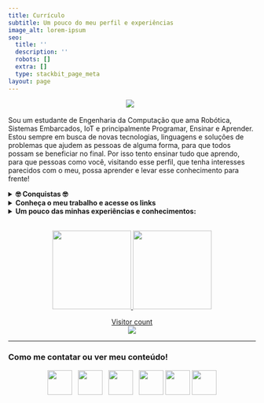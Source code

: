 ```yaml
---
title: Currículo
subtitle: Um pouco do meu perfil e experiências
image_alt: lorem-ipsum
seo:
  title: ''
  description: ''
  robots: []
  extra: []
  type: stackbit_page_meta
layout: page
---
```


<p align='center'>
<img src="https://github.com/mateustoin/mateustoin/blob/master/img/header.png?raw=true">&nbsp;&nbsp;
</p>

Sou um estudante de Engenharia da Computação que ama Robótica, Sistemas Embarcados, IoT e principalmente Programar, Ensinar e Aprender. Estou sempre em busca de novas tecnologias, linguagens e soluções de problemas que ajudem as pessoas de alguma forma, para que todos possam se beneficiar no final. Por isso tento ensinar tudo que aprendo, para que pessoas como você, visitando esse perfil, que tenha interesses parecidos com o meu, possa aprender e levar esse conhecimento para frente!

<details>
 <summary><strong>🤓 Conquistas 🤓</strong></summary>
   - (2017) Prêmio Criatividade no Hackathon do GDG, durante o evento DevFest Maceió, avaliado e entregue por Engenheiros de Software do Google <br/>
   - (2020) 2º lugar no Hackathon da OAB-PB <br/>
   - (2020) Publicação do artigo: <a href="http://www.jzus.zju.edu.cn/article.php?doi=10.1631/FITEE.2000149">Motor speed estimation and failure detection of small UAV using density of maxima</a> <br/>
   - (2020) Top 9 no Zenvia Experience Hackathon: New Horizons, Time 33 <a href="https://zenviaexperience.com/resultado-2-edicao">(Health Prevent Technology)</a> <br/>
</details>

<details>
 <summary><strong>Conheça o meu trabalho e acesse os links</strong></summary>
   - 🔭 Bolsista no Laboratório de Engenharia de Sistemas e Robótica na UFPB, trabalhando com Internet das Coisas e Sistemas Embarcados em Drones <br/>
   - 🌱 Bolsista no LAIS-UFRN, trabalhando com Sistemas Embarcados para soluções na área da saúde <br/>
   - 👯 Aulas de robótica e projetos pelo Capítulo de Robótica e Automação do IEEE - UFPB  <br/>
   - 👀 Fica de olho em projetos variados aqui mesmo no <a href="https://github.com/mateustoin">Github</a> <br/>
   - ♾️ Faço lives no <a href="https://twitch.tv/bittoin">meu canal da Twitch</a> fazendo projetos, estudando novas tecnologias e disseminando conhecimento <br/>
   - ❤ Compartilho um pouco de conhecimento e conteúdos no <a href="https://instagram.com/matteus_antonio">meu Instagram!</a> <br/> 
</details>

<details>
  <summary><strong>Um pouco das minhas experiências e conhecimentos:</strong></summary>
    - 🤓 Dou aula de robótica desde 2017, com foco em Arduino e desenvolvimento de projetos <br/>
    - 😏 Experiência com C/C++ em projetos pessoais, graduação e projeto de pesquisa<br/>
    - 😯 Experiência com Python em projetos pessoais, estágio, graduação e projeto de pesquisa <br/>
    - 😬 Experiência com Qt e QML em projetos pessoais, desenvolvimento de aplicações multi-plataforma (Android, Windows, Linux, etc...) <br/>
    - 🦾 Experiência com Internet das Coisas focado na tecnologia LoRa e protocolo LoRaWAN <br/>
    - 🤯 Trabalho com pesquisa na área de Sistemas Embarcados voltado para Drones, estudando, pilotando e programando <br/>
    - 🕶 Já dei palestras, workshops e minicursos em eventos como Arduino Day, RAS Week, Grupo de Robótica da UFPB e em aulas da graduação
</details>
<br/>

<p align="center">
<a href="https://github.com/bittoin">
  <img height="160em" src="https://github-readme-stats.vercel.app/api?username=bittoin&theme=dracula&show_icons=true&include_all_commits=true&count_private=true" />
  <img height="160em" src="https://github-readme-stats.vercel.app/api/top-langs/?username=bittoin&theme=dracula&layout=compact&langs_count=6" />
 <p align="center"> 
  Visitor count<br>
  <img src="https://profile-counter.glitch.me/bittoin/count.svg" />
</p>
</a>
</p>

---
### Como me contatar ou ver meu conteúdo!

<p align='center'>
<a href="https://www.linkedin.com/in/mateus-antonio-robotica/"><img height="50" src="https://github.com/mateustoin/mateustoin/blob/master/img/linkedin.png?raw=true"></a>&nbsp;&nbsp;
<a href="https://medium.com/@mateustoin"><img height="50" src="https://github.com/mateustoin/mateustoin/blob/master/img/medium.png?raw=true"></a>&nbsp;&nbsp;
<a href="https://www.instagram.com/bittoin_/"><img height="50" src="https://github.com/mateustoin/mateustoin/blob/master/img/instagram-sketched.png?raw=true"></a>&nbsp;&nbsp;
<a href="mailto:mateustoin@gmail.com"><img height="50" src="https://github.com/mateustoin/mateustoin/blob/master/img/email.png?raw=true"></a>
<a href="https://github.com/bittoin"><img height="50" src="https://github.com/mateustoin/mateustoin/blob/master/img/github.png?raw=true"></a>
<a href="https://www.twitch.tv/bittoin"><img height="50" src="https://github.com/mateustoin/mateustoin/blob/master/img/twitch.png?raw=true"></a>
</p>


